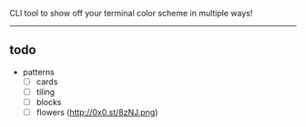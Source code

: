 CLI tool to show off your terminal color scheme in multiple ways!

---

## todo
- patterns
    - [ ] cards
    - [ ] tiling 
    - [ ] blocks
    - [ ] flowers (http://0x0.st/8zNJ.png)
